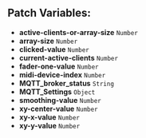 ## Patch Variables:

* __active-clients-or-array-size__ ```Number```
* __array-size__ ```Number```
* __clicked-value__ ```Number```
* __current-active-clients__ ```Number```
* __fader-one-value__ ```Number```
* __midi-device-index__ ```Number```
* __MQTT_broker_status__ ```String```
* __MQTT_Settings__ ```Object```
* __smoothing-value__ ```Number```
* __xy-center-value__ ```Number```
* __xy-x-value__ ```Number```
* __xy-y-value__ ```Number```

